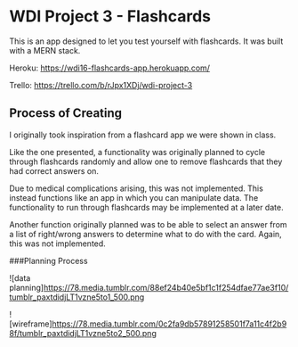 # WDI Project 3 - Flashcards

This is an app designed to let you test yourself with flashcards. It was built with a MERN stack.

Heroku: https://wdi16-flashcards-app.herokuapp.com/

Trello: https://trello.com/b/rJpx1XDj/wdi-project-3

## Process of Creating

I originally took inspiration from a flashcard app we were shown in class.

Like the one presented, a functionality was originally planned to cycle through flashcards randomly and allow one to remove flashcards that they had correct answers on.

Due to medical complications arising, this was not implemented. This instead functions like an app in which you can manipulate data. The functionality to run through flashcards may be implemented at a later date.

Another function originally planned was to be able to select an answer from a list of right/wrong answers to determine what to do with the card. Again, this was not implemented.

###Planning Process

![data planning]https://78.media.tumblr.com/88ef24b40e5bf1c1f254dfae77ae3f10/tumblr_paxtdidjLT1vzne5to1_500.png

![wireframe]https://78.media.tumblr.com/0c2fa9db57891258501f7a11c4f2b98f/tumblr_paxtdidjLT1vzne5to2_500.png